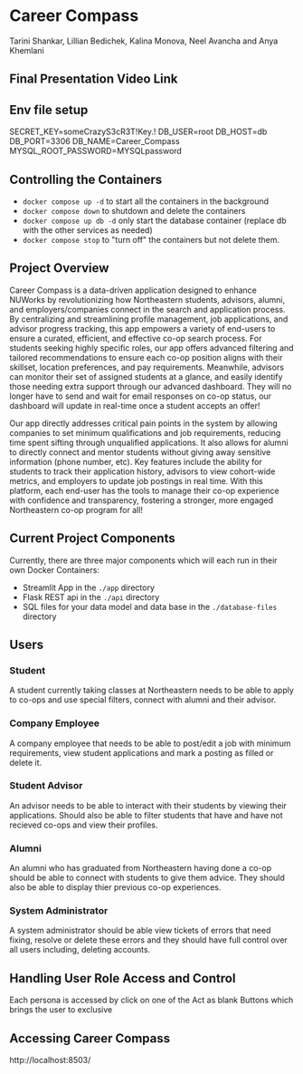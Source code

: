 # Career Compass 
Tarini Shankar, Lillian Bedichek, Kalina Monova, Neel Avancha and Anya Khemlani

## Final Presentation Video Link 


## Env file setup
SECRET_KEY=someCrazyS3cR3T!Key.!
DB_USER=root
DB_HOST=db
DB_PORT=3306
DB_NAME=Career_Compass
MYSQL_ROOT_PASSWORD=MYSQLpassword

## Controlling the Containers

- `docker compose up -d` to start all the containers in the background
- `docker compose down` to shutdown and delete the containers
- `docker compose up db -d` only start the database container (replace db with the other services as needed)
- `docker compose stop` to "turn off" the containers but not delete them. 

## Project Overview 

Career Compass is a data-driven application designed to enhance NUWorks by revolutionizing how Northeastern students, advisors, alumni, and employers/companies connect in the search and application process. By centralizing and streamlining profile management, job applications, and advisor progress tracking, this app empowers a variety of end-users to ensure a curated, efficient, and effective co-op search process. For students seeking highly specific roles, our app offers advanced filtering and tailored recommendations to ensure each co-op position aligns with their skillset, location preferences, and pay requirements. Meanwhile, advisors can monitor their set of assigned students at a glance, and easily identify those needing extra support through our advanced dashboard. They will no longer have to send and wait for email responses on co-op status, our dashboard will update in real-time once a student accepts an offer!	 

Our app directly addresses critical pain points in the system by allowing companies to set minimum qualifications and job requirements, reducing time spent sifting through unqualified applications. It also allows for alumni to directly connect and mentor students without giving away sensitive information (phone number, etc). Key features include the ability for students to track their application history, advisors to view cohort-wide metrics, and employers to update job postings in real time. With this platform, each end-user has the tools to manage their co-op experience with confidence and transparency, fostering a stronger, more engaged Northeastern co-op program for all!

## Current Project Components

Currently, there are three major components which will each run in their own Docker Containers:

- Streamlit App in the `./app` directory
- Flask REST api in the `./api` directory
- SQL files for your data model and data base in the `./database-files` directory


## Users 

### Student 
A student currently taking classes at Northeastern needs to be able to apply to co-ops and use special filters, connect with alumni and their advisor. 
### Company Employee 
A company employee that needs to be able to post/edit a job with minimum requirements, view student applications and mark a posting as filled or delete it. 
### Student Advisor
An advisor needs to be able to interact with their students by viewing their applications. Should also be able to filter students that have and have not recieved co-ops and view their profiles. 
### Alumni 
An alumni who has graduated from Northeastern having done a co-op should be able to connect with students to give them advice. They should also be able to display thier previous co-op experiences. 
### System Administrator 
A system administrator should be able view tickets of errors that need fixing, resolve or delete these errors and they should have full control over all users including, deleting accounts. 

## Handling User Role Access and Control

Each persona is accessed by click on one of the Act as blank Buttons which brings the user to exclusive 

## Accessing Career Compass
http://localhost:8503/


 
